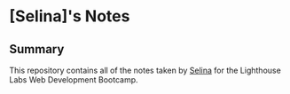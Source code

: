 # [Selina]'s Notes
## Summary
This repository contains all of the notes taken by [Selina](https://github.com/sselinatoledo/lighthouse-web-notes) for the Lighthouse Labs Web Development Bootcamp.
